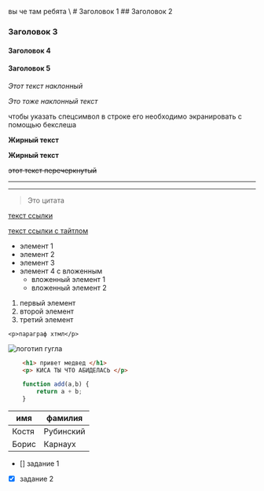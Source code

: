 <!-- Комментарии как в HTML -->

<!-- Заголовки -->
вы че там ребята
\ # Заголовок 1
\## Заголовок 2
### Заголовок 3
#### Заголовок 4
#### Заголовок 5

<!-- Наклонный текст -->

*Этот текст наклонный*

_Это тоже наклонный текст_

<!-- Жирный текст -->

чтобы указать спецсимвол в строке его необходимо экранировать с помощью бекслеша

**Жирный текст**

__Жирный текст__

<!-- зачеркнутый текст -->

~~этот текст перечеркнутый~~

<!-- Горизонтальная линия -->

---

___


<!-- Цитата -->

> Это цитата

<!-- ссылка -->

[текст ссылки](http://example.com)

[текст ссылки с тайтлом](example.com 'текст пояснения')

<!-- неупорядоченный список -->

* элемент 1
* элемент 2
* элемент 3
* элемент 4 с вложенным
	* вложенный элемент 1
	* вложенный элемент 2

<!-- Упорядоченный список -->

1. первый элемент
1. второй элемент
1. третий элемент

<!-- инлайновый блок с кодом -->


`<p>параграф хтмл</p>`


<!-- Картинка -->

![логотип гугла](https://www.google.ru/images/branding/googlelogo/1x/googlelogo_color_272x92dp.png)


<!-- GitHub Markdown -->


<!-- Блок кода -->

```html
	<h1> привет медвед </h1>
	<p> КИСА ТЫ ЧТО АБИДЕЛАСЬ </p>

```

```javascript
	function add(a,b) {
		return a + b;
	}
```

<!-- Таблицы -->

|имя|фамилия|
|---|---|
|Костя|Рубинский|
|Борис|Карнаух|


<!-- список заданий -->

* [] задание 1
* [x] задание 2

